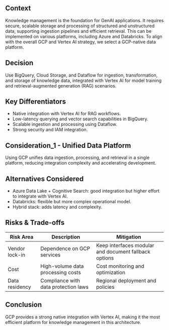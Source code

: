 ## Context
Knowledge management is the foundation for GenAI applications. It requires secure, scalable storage and processing of structured and unstructured data, supporting ingestion pipelines and efficient retrieval. This can be implemented on various platforms, including Azure and Databricks. To align with the overall GCP and Vertex AI strategy, we select a GCP-native data platform.

## Decision
Use BigQuery, Cloud Storage, and Dataflow for ingestion, transformation, and storage of knowledge data, integrated with Vertex AI for model training and retrieval-augmented generation (RAG) scenarios.

## Key Differentiators
- Native integration with Vertex AI for RAG workflows.
- Low-latency querying and vector search capabilities in BigQuery.
- Scalable ingestion and processing using Dataflow.
- Strong security and IAM integration.

## Consideration_1 - Unified Data Platform
Using GCP unifies data ingestion, processing, and retrieval in a single platform, reducing integration complexity and accelerating development.

## Alternatives Considered
- Azure Data Lake + Cognitive Search: good integration but higher effort to integrate with Vertex AI.
- Databricks: flexible but more complex operational model.
- Hybrid stack: adds latency and complexity.

## Risks & Trade-offs

| Risk Area | Description | Mitigation |
|-----------|-------------|------------|
| Vendor lock-in | Dependence on GCP services | Keep interfaces modular and document fallback options |
| Cost | High-volume data processing costs | Cost monitoring and optimization |
| Data residency | Compliance with data protection laws | Regional deployment and policies |

## Conclusion
GCP provides a strong native integration with Vertex AI, making it the most efficient platform for knowledge management in this architecture.
